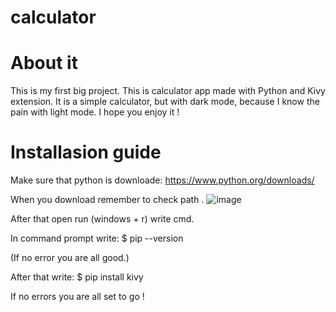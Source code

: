 # calculator

# About it
This is my first big project. This is calculator app made with Python and Kivy extension. It is a simple  calculator, but with dark mode, because I know the pain with light mode. I hope you enjoy it !

# Installasion guide

Make sure that python is downloade:
https://www.python.org/downloads/

When you download remember to check path .
![image](https://user-images.githubusercontent.com/76845828/127655831-c795437e-885b-4c34-b406-041181ca722e.png)


After that open run (windows + r) write cmd.

In command prompt write: 
$ pip --version

(If no error you are all good.)

After that write:
$ pip install kivy

If no errors you are all set to go !




